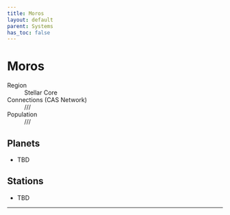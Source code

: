```yaml
---
title: Moros
layout: default
parent: Systems
has_toc: false
---
```


# Moros
<dl>
    <dt>Region</dt><dd>Stellar Core</dd>
    <dt>Connections (CAS Network)</dt><dd>///</dd>
    <dt>Population</dt><dd>///</dd>
</dl>

## Planets
* TBD

## Stations
* TBD

----
